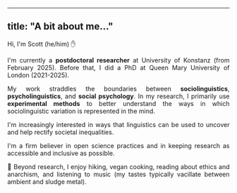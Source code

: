   
---
title: "A bit about me…"
---

Hi, I'm Scott (he/him) ✋

<div style="text-align: justify;">

I'm currently a **postdoctoral researcher** at University of Konstanz (from February 2025). Before that, I did a PhD at Queen Mary University of London (2021-2025).

My work straddles the boundaries between **sociolinguistics**, **psycholinguistics**, and **social psychology**. In my research, I primarily use **experimental methods** to better understand the ways in which sociolinguistic variation is represented in the mind. 

I'm increasingly interested in ways that linguistics can be used to uncover and help rectify societal inequalities.

I'm a firm believer in open science practices and in keeping research as accessible and inclusive as possible.

🌱 Beyond research, I enjoy hiking, vegan cooking, reading about ethics and anarchism, and listening to music (my tastes typically vacillate between ambient and sludge metal).  

</div>

